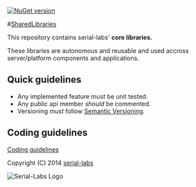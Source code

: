 [![NuGet version](https://badge.fury.io/nu/seriallabs.svg)](http://badge.fury.io/nu/seriallabs)

#[SharedLibraries](https://github.com/serial-labs/SharedLibraries)

This repository contains serial-labs' **core libraries.**

These libraries are autonomous and reusable and used accross server/platform components and applications.

## Quick guidelines
* Any implemented feature *must* be unit tested.
* Any public api member *should* be commented.
* Versioning *must* follow [Semantic Versioning](http://semver.org/).

## Coding guidelines

[Coding guidelines](coding-guidelines.md)

Copyright (C) 2014 [serial-labs](http://www.serial-labs.com)

![Serial-Labs Logo](http://serial-labs.com/Content/images/serial-labs-LOGO-4website.png "Serial-Labs")